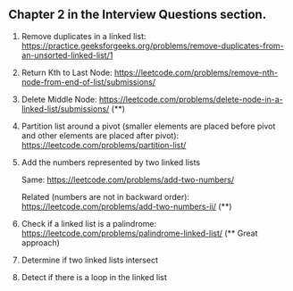## Chapter 2 in the Interview Questions section.

1. Remove duplicates in a linked list: https://practice.geeksforgeeks.org/problems/remove-duplicates-from-an-unsorted-linked-list/1

2. Return Kth to Last Node: https://leetcode.com/problems/remove-nth-node-from-end-of-list/submissions/

3. Delete Middle Node: https://leetcode.com/problems/delete-node-in-a-linked-list/submissions/ (**)

4. Partition list around a pivot (smaller elements are placed before pivot and other elements are placed after pivot): https://leetcode.com/problems/partition-list/

5. Add the numbers represented by two linked lists

      Same: https://leetcode.com/problems/add-two-numbers/
      
      Related (numbers are not in backward order): https://leetcode.com/problems/add-two-numbers-ii/ (**)

6. Check if a linked list is a palindrome: https://leetcode.com/problems/palindrome-linked-list/ (** Great approach)

7. Determine if two linked lists intersect

8. Detect if there is a loop in the linked list
